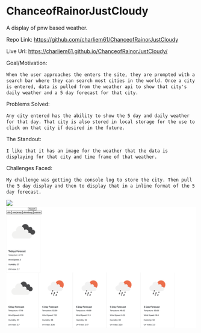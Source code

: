 # ChanceofRainorJustCloudy
A display of pnw based weather. 


Repo Link: https://github.com/charliem61/ChanceofRainorJustCloudy

Live Url: https://charliem61.github.io/ChanceofRainorJustCloudy/


Goal/Motivation:

    
    When the user approaches the enters the site, they are prompted with a search bar where they can search most cities in the world. Once a city is entered, data is pulled from the weather api to show that city's daily weather and a 5 day forecast for that city.


Problems Solved:
 
    Any city entered has the ability to show the 5 day and daily weather for that day. That city is also stored in local storage for the use to click on that city if desired in the future.

The Standout:

    I like that it has an image for the weather that the data is displaying for that city and time frame of that weather. 
    

Challenges Faced:

    My challenge was getting the console log to store the city. Then pull the 5 day display and then to display that in a inline format of the 5 day forecast. 

<img src="Screen Shot 2022-03-11 at 11.56.03 AM.png">

<img src="imgs/screencapture-127-0-0-1-5501-2022-03-11-11_56_40.png">
